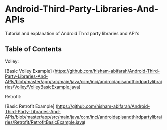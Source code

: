 # Android-Third-Party-Libraries-And-APIs

Tutorial and explanation of Android Third party libraries and API's

## Table of Contents
  Volley:

   [Basic Volley Example] (https://github.com/hisham-abifarah/Android-Third-Party-Libraries-And-APIs/blob/master/app/src/main/java/com/inci/androidapisandthirdpartylibrairies/Volley/VolleyBasicExample.java)

  Retrofit:
  
  [Basic Retrofit Example] (https://github.com/hisham-abifarah/Android-Third-Party-Libraries-And-APIs/blob/master/app/src/main/java/com/inci/androidapisandthirdpartylibrairies/Retrofit/RetrofitBasicExample.java)
